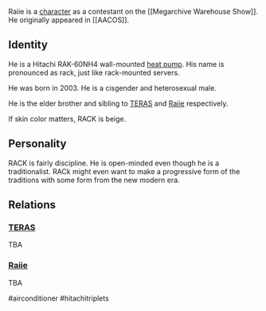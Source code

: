 Raiie is a [character](Characters) as a contestant on the [[Megarchive Warehouse Show]]. He originally appeared in [[AACOS]].

## Identity

He is a Hitachi RAK-60NH4 wall-mounted [heat pump](Air%20Conditioners.md). His name is pronounced as rack, just like rack-mounted servers.

He was born in 2003. He is a cisgender and heterosexual male.

He is the elder brother and sibling to [TERAS](TERAS.md) and [Raiie](Raiie.md) respectively.

If skin color matters, RACK is beige.

## Personality

RACK is fairly discipline. He is open-minded even though he is a traditionalist. RACk might even want to make a progressive form of the traditions with some form from the new modern era.

## Relations

### [TERAS](TERAS.md)

TBA

### [Raiie](Raiie.md)

TBA

#airconditioner #hitachitriplets 